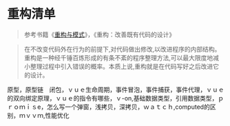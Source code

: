 # 重构清单

>参考书籍《[重构与模式](https://weread.qq.com/web/reader/70f323807159aea770f16b9k45c322601945c48cce2e120)》，《重构：改善既有代码的设计》

> 在不改变代码外在行为的前提下,对代码做出修改,以改进程序的内部结构。重构是一种经千锤百炼形成的有条不紊的程序整理方法,可以最大限度地减小整理过程中引入错误的概率。本质上说,重构就是在代码写好之后改进它的设计。

原型，原型链　闭包，ｖｕｅ生命周期，事件冒泡，事件捕获，事件代理，ｖｕｅ的双向绑定原理，ｖｕｅ的指令有哪些，ｖ-on,基础数据类型，引用数据类型，ｐｒｏｍｉｓe，怎么写一个弹窗，浅拷贝，深拷贝，ｗａｔｃｈ,computed的区别，ｍｖｖｍ,性能优化